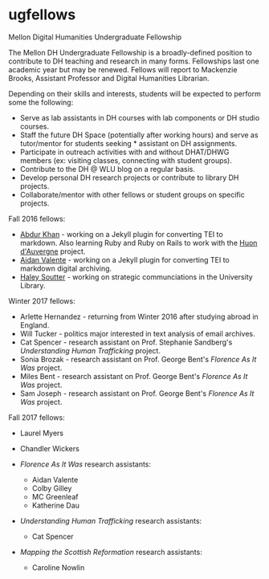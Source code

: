 # ugfellows
Mellon Digital Humanities Undergraduate Fellowship


The Mellon DH Undergraduate Fellowship is a broadly-defined position to contribute to DH teaching and research in many forms. Fellowships last one academic year but may be renewed. Fellows will report to Mackenzie Brooks, Assistant Professor and Digital Humanities Librarian. 

Depending on their skills and interests, students will be expected to perform some the following: 
* Serve as lab assistants in DH courses with lab components or DH studio courses. 
* Staff the future DH Space (potentially after working hours) and serve as tutor/mentor for students seeking * assistant on DH assignments. 
* Participate in outreach activities with and without DHAT/DHWG members (ex: visiting classes, connecting with student groups). 
* Contribute to the DH @ WLU blog on a regular basis. 
* Develop personal DH research projects or contribute to library DH projects. 
* Collaborate/mentor with other fellows or student groups on specific projects. 

Fall 2016 fellows:
* [Abdur Khan](/khan/) - working on a Jekyll plugin for converting TEI to markdown. Also learning Ruby and Ruby on Rails to work with the [Huon d'Auvergne](huondauvergene.org) project.
* [Aidan Valente](/valente/) - working on a Jekyll plugin for converting TEI to markdown digital archiving.
* [Haley Soutter](/soutter/) - working on strategic communciations in the University Library.

Winter 2017 fellows:
* Arlette Hernandez - returning from Winter 2016 after studying abroad in England.
* Will Tucker - politics major interested in text analysis of email archives. 
* Cat Spencer - research assistant on Prof. Stephanie Sandberg's *Understanding Human Trafficking* project.
* Sonia Brozak - research assistant on Prof. George Bent's *Florence As It Was* project. 
* Miles Bent - research assistant on Prof. George Bent's *Florence As It Was* project. 
* Sam Joseph - research assistant on Prof. George Bent's *Florence As It Was* project. 

Fall 2017 fellows:
* Laurel Myers 
* Chandler Wickers

* *Florence As It Was* research assistants: 
	* Aidan Valente
	* Colby Gilley
	* MC Greenleaf
	* Katherine Dau
* *Understanding Human Trafficking* research assistants:
	* Cat Spencer
* *Mapping the Scottish Reformation* research assistants:
	* Caroline Nowlin